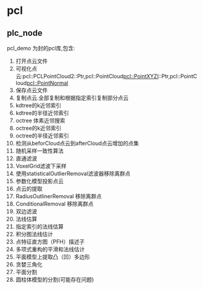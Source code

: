# pcl

## plc_node

pcl_demo 为封的pcl库,包含:

1. 打开点云文件
2. 可视化点云:pcl::PCLPointCloud2::Ptr,pcl::PointCloud<pcl::PointXYZI>::Ptr,pcl::PointCloud<pcl::PointNormal>
3. 保存点云文件
4. 复制点云.全部复制和根据指定索引复制部分点云
5. kdtree的k近邻索引
6. kdtree的半径近邻索引
7. octree 体素近邻搜索
8. octree的k近邻索引
9. octree的半径近邻索引
10. 检测从beforCloud点云到afterCloud点云增加的点集
11. 随机采样一致性算法
12. 直通滤波
13. VoxelGrid滤波下采样
14. 使用statisticalOutlierRemoval滤波器移除离群点
15. 参数化模型投影点云
16. 点云的提取
17. RadiusOutlinerRemoval 移除离群点
18. ConditionalRemoval 移除离群点
19. 双边滤波
20. 法线估算
21. 指定索引的法线估算
22. 积分图法线估计
23. 点特征直方图（PFH）描述子
24. 多项式重构的平滑和法线估计
25. 平面模型上提取凸（凹）多边形
26. 贪婪三角化
27.  平面分割
28. 圆柱体模型的分割(可能存在问题)


